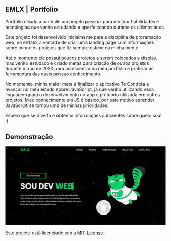 ## EMLX | Portfolio
Portfólio criado a partir de um projeto pessoal para mostrar habilidades e tecnologias que venho estudando e aperfeiçoando durante os ultimos anos.

Este projeto foi desenvolvido inicialmente para a disciplina de proramação web, no entato, a vontade de criar uma landing page com informações sobre mim e os projetos que fiz sempre esteve na minha mente.

Até o momento ele possui poucos projetos a serem colocados a display, mas venho estudado e criado metas para criação de outros projetos durante o ano de 2023 para acrescentar no meu portfolio e praticar as ferramentas das quais possuo conhecimento.

No momento, minha maior meta é finalizar o aplicativo Te Controla e avançar no meu estudo sobre JavaScript, já que venho utilizando essa linguagem para o desenvolvimento no app e pretendo utilizada em outros projetos. Meu conhecimento em JS é básico, por este motivo aprender JavaScript se tornou uma de minhas prioridades.

Espero que se diverta e obtenha informações suficientes sobre quem sou! :)

## Demonstração

![Demonstração do Relógio Animado](demo.gif)

Este projeto está licenciado sob a [MIT License](LICENSE).
